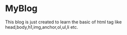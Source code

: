 # MyBlog
This blog is just created to learn the basic of html tag like head,body,h1,img,anchor,ol,ul,li etc.
